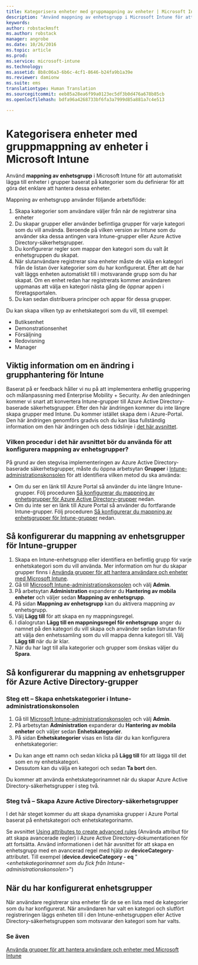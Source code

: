 ```yaml
---
title: Kategorisera enheter med gruppmappning av enheter | Microsoft Intune
description: "Använd mappning av enhetsgrupp i Microsoft Intune för att gruppera enheter i kategorier som du definierar för att göra det enklare att hantera dessa enheter."
keywords: 
author: robstackmsft
ms.author: robstack
manager: angrobe
ms.date: 10/26/2016
ms.topic: article
ms.prod: 
ms.service: microsoft-intune
ms.technology: 
ms.assetid: 8b8c06a3-6b6c-4cf1-8646-b24fa9b1a39e
ms.reviewer: damionw
ms.suite: ems
translationtype: Human Translation
ms.sourcegitcommit: eeb85a28ea6f99a0123ec5df3b0d476a678b85cb
ms.openlocfilehash: bdfa96a4268733bf6fa3a7999d85a881a7c4e513

---
```


# Kategorisera enheter med gruppmappning av enheter i Microsoft Intune
Använd **mappning av enhetsgrupp** i Microsoft Intune för att automatiskt lägga till enheter i grupper baserat på kategorier som du definierar för att göra det enklare att hantera dessa enheter. 

Mappning av enhetsgrupp använder följande arbetsflöde:
1. Skapa kategorier som användare väljer från när de registrerar sina enheter
2. Du skapar grupper eller använder befintliga grupper för varje kategori som du vill använda. Beroende på vilken version av Intune som du använder ska dessa antingen vara Intune-grupper eller Azure Active Directory-säkerhetsgrupper.
2. Du konfigurerar regler som mappar den kategori som du valt åt enhetsgruppen du skapat.
3. När slutanvändare registrerar sina enheter måste de välja en kategori från de listan över kategorier som du har konfigurerat. Efter att de har valt läggs enheten automatiskt till i motsvarande grupp som du har skapat. Om en enhet redan har registrerats kommer användaren uppmanas att välja en kategori nästa gång de öppnar appen i företagsportalen.
4. Du kan sedan distribuera principer och appar för dessa grupper.

Du kan skapa vilken typ av enhetskategori som du vill, till exempel:
* Butiksenhet
* Demonstrationsenhet
* Försäljning
* Redovisning
* Manager

## Viktig information om en ändring i grupphantering för Intune

Baserat på er feedback håller vi nu på att implementera enhetlig gruppering och målanpassning med Enterprise Mobility + Security. Av den anledningen kommer vi snart att konvertera Intune-grupper till Azure Active Directory-baserade säkerhetsgrupper. Efter den här ändringen kommer du inte längre skapa grupper med Intune. Du kommer istället skapa dem i Azure-Portal. Den här ändringen genomförs gradvis och du kan läsa fullständig information om den här ändringen och dess tidslinje i [det här avsnittet](use-groups-to-manage-users-and-devices-with-microsoft-intune.md).

### Vilken procedur i det här avsnittet bör du använda för att konfigurera mappning av enhetsgrupper?

På grund av den stegvisa implementeringen av Azure Active Directory-baserade säkerhetsgrupper, måste du öppna arbetsytan **Grupper** i [Intune-administrationskonsolen](https://manage.microsoft.com) för att identifiera vilken metod du ska använda:

-  Om du ser en länk till Azure Portal så använder du inte längre Intune-grupper. Följ proceduren [Så konfigurerar du mappning av enhetsgrupper för Azure Active Directory-grupper](/intune/deploy-use/categorize-devices-with-device-group-mapping-in-microsoft-intune#how-to-configure-device-group-mapping-for-azure-active-directory-groups) nedan.
-  Om du inte ser en länk till Azure Portal så använder du fortfarande Intune-grupper. Följ proceduren [Så konfigurerar du mappning av enhetsgrupper för Intune-grupper](/intune/deploy-use/categorize-devices-with-device-group-mapping-in-microsoft-intune#how-to-configure-device-group-mapping-for-intune-groups) nedan.

## Så konfigurerar du mappning av enhetsgrupper för Intune-grupper
1. Skapa en Intune-enhetsgrupp eller identifiera en befintlig grupp för varje enhetskategori som du vill använda. Mer information om hur du skapar grupper finns i [Använda grupper för att hantera användare och enheter med Microsoft Intune](use-groups-to-manage-users-and-devices-with-microsoft-intune.md).
2. Gå till [Microsoft Intune-administrationskonsolen](https://manage.microsoft.com) och välj **Admin**.
3. På arbetsytan **Administration** expanderar du **Hantering av mobila enheter** och väljer sedan **Mappning av enhetsgrupp**.
4. På sidan **Mappning av enhetsgrupp** kan du aktivera mappning av enhetsgrupp.
5. Välj **Lägg till** för att skapa en ny mappningsregel.
6. I dialogrutan **Lägg till en mappningsregel för enhetsgrupp** anger du namnet på den kategori du vill skapa och använder sedan listrutan för att välja den enhetssamling som du vill mappa denna kategori till. Välj **Lägg till** när du är klar.
7. När du har lagt till alla kategorier och grupper som önskas väljer du **Spara**.



## Så konfigurerar du mappning av enhetsgrupper för Azure Active Directory-grupper

### Steg ett – Skapa enhetskategorier i Intune-administrationskonsolen
1. Gå till [Microsoft Intune-administrationskonsolen](https://manage.microsoft.com) och välj **Admin**.
3. På arbetsytan **Administration** expanderar du **Hantering av mobila enheter** och väljer sedan **Enhetskategorier**.
4. På sidan **Enhetskategorier** visas en lista där du kan konfigurera enhetskategorier: 
- Du kan ange ett namn och sedan klicka på **Lägg till** för att lägga till det som en ny enhetskategori.
- Dessutom kan du välja en kategori och sedan **Ta bort** den.

Du kommer att använda enhetskategorinamnet när du skapar Azure Active Directory-säkerhetsgrupper i steg två.

### Steg två – Skapa Azure Active Directory-säkerhetsgrupper

I det här steget kommer du att skapa dynamiska grupper i Azure Portal baserat på enhetskategori och enhetskategorinamn.

Se avsnittet [Using attributes to create advanced rules](https://azure.microsoft.com/en-us/documentation/articles/active-directory-accessmanagement-groups-with-advanced-rules/#using-attributes-to-create-rules-for-device-objects) (Använda attribut för att skapa avancerade regler) i Azure Active Directory-dokumentationen för att fortsätta.
Använd informationen i det här avsnittet för att skapa en enhetsgrupp med en avancerad regel med hjälp av **deviceCategory**-attributet.
Till exempel (**device.deviceCategory - eq** "<*enhetskategorinamnet som du fick från Intune-administrationskonsolen*>")


## När du har konfigurerat enhetsgrupper

När användare registrerar sina enheter får de se en lista med de kategorier som du har konfigurerat. När användaren har valt en kategori och slutfört registreringen läggs enheten till i den Intune-enhetsgruppen eller Active Directory-säkerhetsgruppen som motsvarar den kategori som har valts.

### Se även
[Använda grupper för att hantera användare och enheter med Microsoft Intune](use-groups-to-manage-users-and-devices-with-microsoft-intune.md)



<!--HONumber=Oct16_HO4-->


